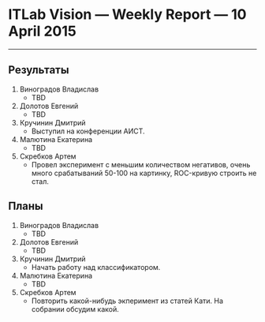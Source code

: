 # ITLab Vision — Weekly Report — 10 April 2015

----------------

## Результаты

  1. Виноградов Владислав
     - TBD
  1. Долотов Евгений
     - TBD
  1. Кручинин Дмитрий
     - Выступил на конференции АИСТ.
  1. Малютина Екатерина
     - TBD
  1. Скребков Артем
     - Провел эксперимент с меньшим количеством негативов, очень много срабатываний 50-100 на картинку, ROC-кривую строить не стал.

## Планы

  1. Виноградов Владислав
     - TBD
  1. Долотов Евгений
     - TBD
  1. Кручинин Дмитрий
     - Начать работу над классификатором.
  1. Малютина Екатерина
     - TBD
  1. Скребков Артем
     - Повторить какой-нибудь экперимент из статей Кати. На собрании обсудим какой.
